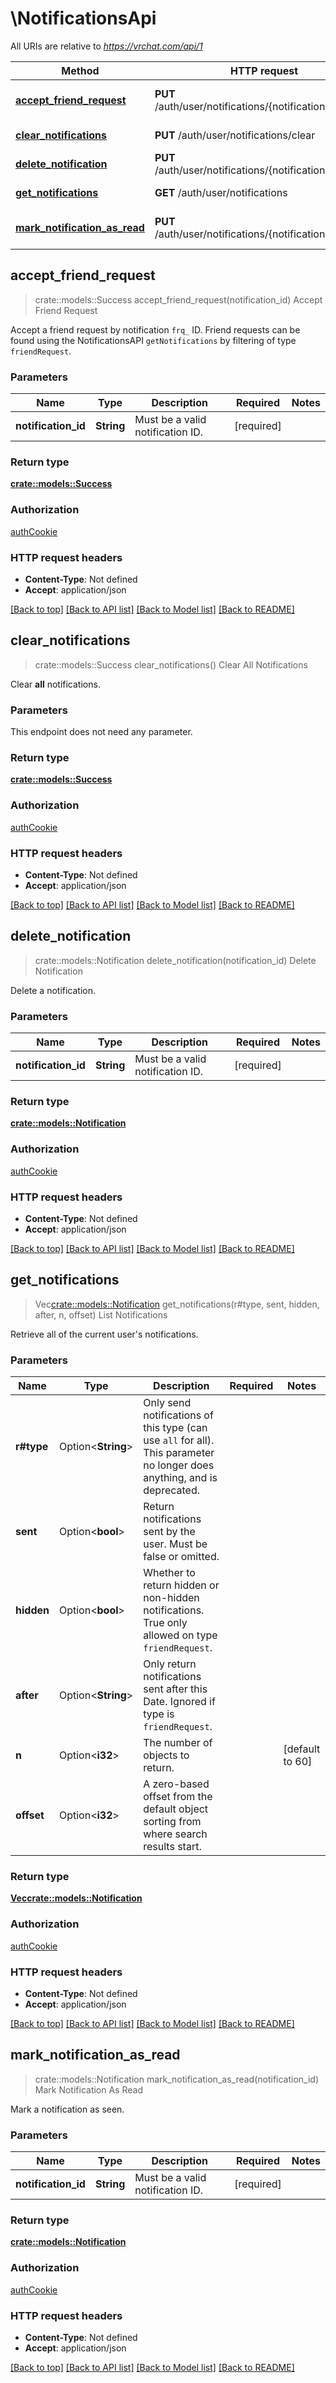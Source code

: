 # \NotificationsApi

All URIs are relative to *https://vrchat.com/api/1*

Method | HTTP request | Description
------------- | ------------- | -------------
[**accept_friend_request**](NotificationsApi.md#accept_friend_request) | **PUT** /auth/user/notifications/{notificationId}/accept | Accept Friend Request
[**clear_notifications**](NotificationsApi.md#clear_notifications) | **PUT** /auth/user/notifications/clear | Clear All Notifications
[**delete_notification**](NotificationsApi.md#delete_notification) | **PUT** /auth/user/notifications/{notificationId}/hide | Delete Notification
[**get_notifications**](NotificationsApi.md#get_notifications) | **GET** /auth/user/notifications | List Notifications
[**mark_notification_as_read**](NotificationsApi.md#mark_notification_as_read) | **PUT** /auth/user/notifications/{notificationId}/see | Mark Notification As Read



## accept_friend_request

> crate::models::Success accept_friend_request(notification_id)
Accept Friend Request

Accept a friend request by notification `frq_` ID. Friend requests can be found using the NotificationsAPI `getNotifications` by filtering of type `friendRequest`.

### Parameters


Name | Type | Description  | Required | Notes
------------- | ------------- | ------------- | ------------- | -------------
**notification_id** | **String** | Must be a valid notification ID. | [required] |

### Return type

[**crate::models::Success**](Success.md)

### Authorization

[authCookie](../README.md#authCookie)

### HTTP request headers

- **Content-Type**: Not defined
- **Accept**: application/json

[[Back to top]](#) [[Back to API list]](../README.md#documentation-for-api-endpoints) [[Back to Model list]](../README.md#documentation-for-models) [[Back to README]](../README.md)


## clear_notifications

> crate::models::Success clear_notifications()
Clear All Notifications

Clear **all** notifications.

### Parameters

This endpoint does not need any parameter.

### Return type

[**crate::models::Success**](Success.md)

### Authorization

[authCookie](../README.md#authCookie)

### HTTP request headers

- **Content-Type**: Not defined
- **Accept**: application/json

[[Back to top]](#) [[Back to API list]](../README.md#documentation-for-api-endpoints) [[Back to Model list]](../README.md#documentation-for-models) [[Back to README]](../README.md)


## delete_notification

> crate::models::Notification delete_notification(notification_id)
Delete Notification

Delete a notification.

### Parameters


Name | Type | Description  | Required | Notes
------------- | ------------- | ------------- | ------------- | -------------
**notification_id** | **String** | Must be a valid notification ID. | [required] |

### Return type

[**crate::models::Notification**](Notification.md)

### Authorization

[authCookie](../README.md#authCookie)

### HTTP request headers

- **Content-Type**: Not defined
- **Accept**: application/json

[[Back to top]](#) [[Back to API list]](../README.md#documentation-for-api-endpoints) [[Back to Model list]](../README.md#documentation-for-models) [[Back to README]](../README.md)


## get_notifications

> Vec<crate::models::Notification> get_notifications(r#type, sent, hidden, after, n, offset)
List Notifications

Retrieve all of the current user's notifications.

### Parameters


Name | Type | Description  | Required | Notes
------------- | ------------- | ------------- | ------------- | -------------
**r#type** | Option<**String**> | Only send notifications of this type (can use `all` for all). This parameter no longer does anything, and is deprecated. |  |
**sent** | Option<**bool**> | Return notifications sent by the user. Must be false or omitted. |  |
**hidden** | Option<**bool**> | Whether to return hidden or non-hidden notifications. True only allowed on type `friendRequest`. |  |
**after** | Option<**String**> | Only return notifications sent after this Date. Ignored if type is `friendRequest`. |  |
**n** | Option<**i32**> | The number of objects to return. |  |[default to 60]
**offset** | Option<**i32**> | A zero-based offset from the default object sorting from where search results start. |  |

### Return type

[**Vec<crate::models::Notification>**](Notification.md)

### Authorization

[authCookie](../README.md#authCookie)

### HTTP request headers

- **Content-Type**: Not defined
- **Accept**: application/json

[[Back to top]](#) [[Back to API list]](../README.md#documentation-for-api-endpoints) [[Back to Model list]](../README.md#documentation-for-models) [[Back to README]](../README.md)


## mark_notification_as_read

> crate::models::Notification mark_notification_as_read(notification_id)
Mark Notification As Read

Mark a notification as seen.

### Parameters


Name | Type | Description  | Required | Notes
------------- | ------------- | ------------- | ------------- | -------------
**notification_id** | **String** | Must be a valid notification ID. | [required] |

### Return type

[**crate::models::Notification**](Notification.md)

### Authorization

[authCookie](../README.md#authCookie)

### HTTP request headers

- **Content-Type**: Not defined
- **Accept**: application/json

[[Back to top]](#) [[Back to API list]](../README.md#documentation-for-api-endpoints) [[Back to Model list]](../README.md#documentation-for-models) [[Back to README]](../README.md)

